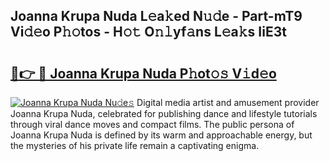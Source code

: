 ## Joanna Krupa Nuda L𝚎a𝚔ed N𝚞𝚍e - Part-mT9 Vi𝚍𝚎o P𝚑𝚘tos - H𝚘𝚝 O𝚗𝚕yf𝚊ns L𝚎a𝚔s IiE3t

# <h2><a href="http://kf5km55.oniu.top/?m=Joanna+Krupa+Nuda">🔗👉 🔴 Joanna Krupa Nuda P𝚑ot𝚘𝚜 V𝚒d𝚎o</a></h2>

[![Joanna Krupa Nuda Nu𝚍e𝚜](https://i.imgur.com/0qMVB7G.gif)](http://kf5km55.oniu.top/?m=Joanna+Krupa+Nuda)
Digital media artist and amusement provider Joanna Krupa Nuda, celebrated for publishing dance and lifestyle tutorials through viral dance moves and compact films. The public persona of Joanna Krupa Nuda is defined by its warm and approachable energy, but the mysteries of his private life remain a captivating enigma.  
